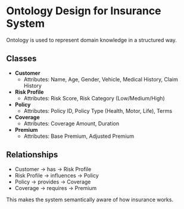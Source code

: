 # Ontology Design for Insurance System

Ontology is used to represent domain knowledge in a structured way.

##  Classes
- **Customer**  
  - Attributes: Name, Age, Gender, Vehicle, Medical History, Claim History
- **Risk Profile**  
  - Attributes: Risk Score, Risk Category (Low/Medium/High)
- **Policy**  
  - Attributes: Policy ID, Policy Type (Health, Motor, Life), Terms
- **Coverage**  
  - Attributes: Coverage Amount, Duration
- **Premium**  
  - Attributes: Base Premium, Adjusted Premium

##  Relationships
- Customer → has → Risk Profile
- Risk Profile → influences → Policy
- Policy → provides → Coverage
- Coverage → requires → Premium

This makes the system semantically aware of how insurance works.
